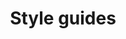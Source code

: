 ---
layout: blog-article
title: Style guides
description: There are many ways to create a style guide for a web page. Here we have an awesome collection of articles and examples to get inspired. 
link: https://hashnode.com/amas
tags:
- CSS
- guides
---
